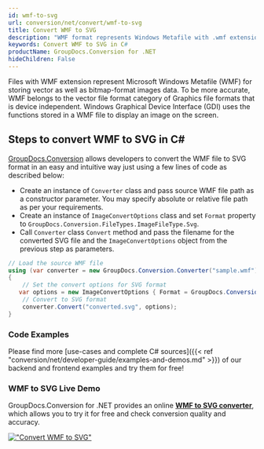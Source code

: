 ```yaml
---
id: wmf-to-svg
url: conversion/net/convert/wmf-to-svg
title: Convert WMF to SVG
description: "WMF format represents Windows Metafile with .wmf extension. Learn how to convert WMF to SVG file programmatically in C# language using GroupDocs.Conversion for .NET library."
keywords: Convert WMF to SVG in C#
productName: GroupDocs.Conversion for .NET
hideChildren: False
---
```


Files with WMF extension represent Microsoft Windows Metafile (WMF) for storing vector as well as bitmap-format images data. To be more accurate, WMF belongs to the vector file format category of Graphics file formats that is device independent. Windows Graphical Device Interface (GDI) uses the functions stored in a WMF file to display an image on the screen.

## Steps to convert WMF to SVG in C#

[GroupDocs.Conversion](https://products.groupdocs.com/conversion/net) allows developers to convert the WMF file to SVG format in an easy and intuitive way just using a few lines of code as described below:

* Create an instance of `Converter` class and pass source WMF file path as a constructor parameter. You may specify absolute or relative file path as per your requirements. 
* Create an instance of `ImageConvertOptions` class and set `Format` property to `GroupDocs.Conversion.FileTypes.ImageFileType.Svg`.
* Call `Converter` class `Convert` method and pass the filename for the converted SVG file and the `ImageConvertOptions` object from the previous step as parameters.

```csharp
// Load the source WMF file
using (var converter = new GroupDocs.Conversion.Converter("sample.wmf"))
{
    // Set the convert options for SVG format
   var options = new ImageConvertOptions { Format = GroupDocs.Conversion.FileTypes.ImageFileType.Svg };
    // Convert to SVG format
    converter.Convert("converted.svg", options);
}
```

### Code Examples

Please find more [use-cases and complete C# sources]({{< ref "conversion/net/developer-guide/examples-and-demos.md" >}}) of our backend and frontend examples and try them for free!

### WMF to SVG Live Demo

GroupDocs.Conversion for .NET provides an online [**WMF to SVG converter**](https://products.groupdocs.app/conversion/wmf-to-svg), which allows you to try it for free and check conversion quality and accuracy.

[!["Convert WMF to SVG"](conversion/net/images/convert-to-svg/convert-wmf-to-svg.png)](https://products.groupdocs.app/conversion/wmf-to-svg)